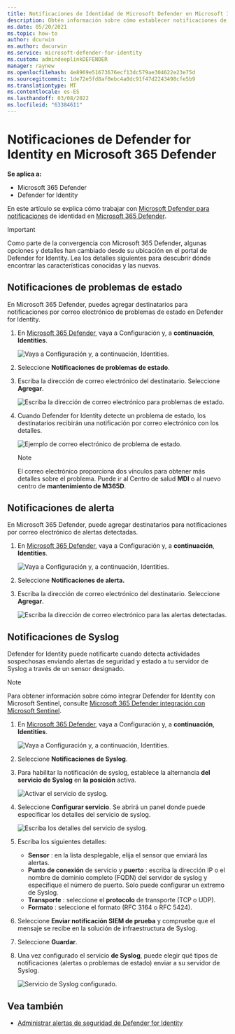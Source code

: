 ```yaml
---
title: Notificaciones de Identidad de Microsoft Defender en Microsoft 365 Defender
description: Obtén información sobre cómo establecer notificaciones de Microsoft Defender para identidad en Microsoft 365 Defender.
ms.date: 05/20/2021
ms.topic: how-to
author: dcurwin
ms.author: dacurwin
ms.service: microsoft-defender-for-identity
ms.custom: admindeeplinkDEFENDER
manager: raynew
ms.openlocfilehash: 4e8969e51673676ecf13dc579ae304622e23e75d
ms.sourcegitcommit: 1de72e5fd8af0ebc4a0dc91f47d2243498cfe5b9
ms.translationtype: MT
ms.contentlocale: es-ES
ms.lasthandoff: 03/08/2022
ms.locfileid: "63384611"
---
```

# <a name="defender-for-identity-notifications-in-microsoft-365-defender"></a>Notificaciones de Defender for Identity en Microsoft 365 Defender

**Se aplica a:**

- Microsoft 365 Defender
- Defender for Identity

En este artículo se explica cómo trabajar con [Microsoft Defender para notificaciones](/defender-for-identity) de identidad en [Microsoft 365 Defender](/microsoft-365/security/defender/overview-security-center).

> [!IMPORTANT]
> Como parte de la convergencia con Microsoft 365 Defender, algunas opciones y detalles han cambiado desde su ubicación en el portal de Defender for Identity. Lea los detalles siguientes para descubrir dónde encontrar las características conocidas y las nuevas.

## <a name="health-issues-notifications"></a>Notificaciones de problemas de estado

En Microsoft 365 Defender, puedes agregar destinatarios para notificaciones por correo electrónico de problemas de estado en Defender for Identity.

1. En <a href="https://go.microsoft.com/fwlink/p/?linkid=2077139" target="_blank">Microsoft 365 Defender</a>, vaya a Configuración y, a **continuación**, **Identities**.

    ![Vaya a Configuración y, a continuación, Identities.](../../media/defender-identity/settings-identities.png)

1. Seleccione **Notificaciones de problemas de estado**.

1. Escriba la dirección de correo electrónico del destinatario. Seleccione **Agregar**.

    ![Escriba la dirección de correo electrónico para problemas de estado.](../../media/defender-identity/health-email-recipient.png)

1. Cuando Defender for Identity detecte un problema de estado, los destinatarios recibirán una notificación por correo electrónico con los detalles.

    ![Ejemplo de correo electrónico de problema de estado.](../../media/defender-identity/health-email.png)

    > [!NOTE]
    > El correo electrónico proporciona dos vínculos para obtener más detalles sobre el problema. Puede ir al Centro de salud **MDI** o al nuevo centro de **mantenimiento de M365D**.

## <a name="alert-notifications"></a>Notificaciones de alerta

En Microsoft 365 Defender, puede agregar destinatarios para notificaciones por correo electrónico de alertas detectadas.

1. En <a href="https://go.microsoft.com/fwlink/p/?linkid=2077139" target="_blank">Microsoft 365 Defender</a>, vaya a Configuración y, a **continuación**, **Identities**.

    ![Vaya a Configuración y, a continuación, Identities.](../../media/defender-identity/settings-identities.png)

1. Seleccione **Notificaciones de alerta.**

1. Escriba la dirección de correo electrónico del destinatario. Seleccione **Agregar**.

    ![Escriba la dirección de correo electrónico para las alertas detectadas.](../../media/defender-identity/alert-email-recipient.png)

## <a name="syslog-notifications"></a>Notificaciones de Syslog

Defender for Identity puede notificarte cuando detecta actividades sospechosas enviando alertas de seguridad y estado a tu servidor de Syslog a través de un sensor designado.

> [!NOTE]
> Para obtener información sobre cómo integrar Defender for Identity con Microsoft Sentinel, consulte [Microsoft 365 Defender integración con Microsoft Sentinel](/azure/sentinel/microsoft-365-defender-sentinel-integration).

1. En <a href="https://go.microsoft.com/fwlink/p/?linkid=2077139" target="_blank">Microsoft 365 Defender</a>, vaya a Configuración y, a **continuación**, **Identities**.

    ![Vaya a Configuración y, a continuación, Identities.](../../media/defender-identity/settings-identities.png)

1. Seleccione **Notificaciones de Syslog**.

1. Para habilitar la notificación de syslog, establece la alternancia **del servicio de Syslog** en **la posición** activa.

    ![Activar el servicio de syslog.](../../media/defender-identity/syslog-service.png)

1. Seleccione **Configurar servicio**. Se abrirá un panel donde puede especificar los detalles del servicio de syslog.

    ![Escriba los detalles del servicio de syslog.](../../media/defender-identity/syslog-sensor.png)

1. Escriba los siguientes detalles:

    - **Sensor** : en la lista desplegable, elija el sensor que enviará las alertas.
    - **Punto de conexión** de servicio y **puerto** : escriba la dirección IP o el nombre de dominio completo (FQDN) del servidor de syslog y especifique el número de puerto. Solo puede configurar un extremo de Syslog.
    - **Transporte** : seleccione el **protocolo** de transporte (TCP o UDP).
    - **Formato** : seleccione el formato (RFC 3164 o RFC 5424).

1. Seleccione **Enviar notificación SIEM de prueba** y compruebe que el mensaje se recibe en la solución de infraestructura de Syslog.

1. Seleccione **Guardar**.

1. Una vez configurado el servicio **de Syslog**, puede elegir qué tipos de notificaciones (alertas o problemas de estado) enviar a su servidor de Syslog.

    ![Servicio de Syslog configurado.](../../media/defender-identity/syslog-configured.png)

## <a name="see-also"></a>Vea también

- [Administrar alertas de seguridad de Defender for Identity](manage-security-alerts.md)
